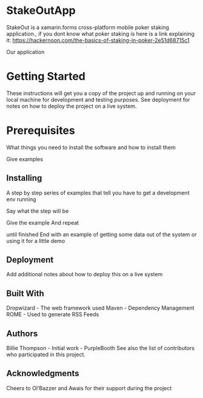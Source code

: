 # StakeOutApp

StakeOut is a xamarin.forms cross-platform mobile poker staking application., if you dont know what poker staking is here is a link explaining it: https://hackernoon.com/the-basics-of-staking-in-poker-2e51d68715c1

Our application


# Getting Started

These instructions will get you a copy of the project up and running on your local machine for development and testing purposes. See deployment for notes on how to deploy the project on a live system.

# Prerequisites

What things you need to install the software and how to install them

Give examples
## Installing

A step by step series of examples that tell you have to get a development env running

Say what the step will be

Give the example
And repeat

until finished
End with an example of getting some data out of the system or using it for a little demo

## Deployment

Add additional notes about how to deploy this on a live system

## Built With

Dropwizard - The web framework used
Maven - Dependency Management
ROME - Used to generate RSS Feeds


## Authors

Billie Thompson - Initial work - PurpleBooth
See also the list of contributors who participated in this project.


## Acknowledgments

Cheers to Ol'Bazzer and Awais for their support during the project
